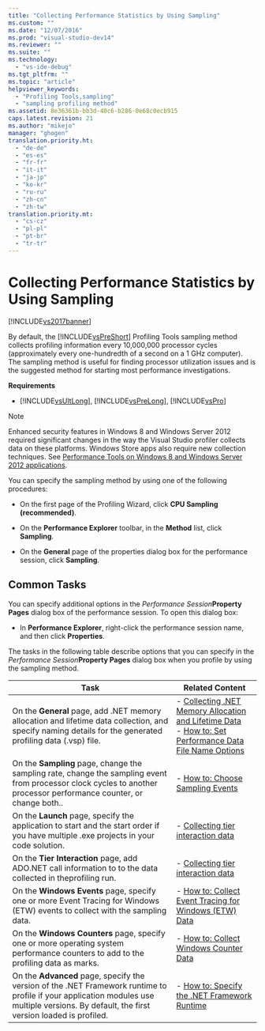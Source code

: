 ```yaml
---
title: "Collecting Performance Statistics by Using Sampling"
ms.custom: ""
ms.date: "12/07/2016"
ms.prod: "visual-studio-dev14"
ms.reviewer: ""
ms.suite: ""
ms.technology: 
  - "vs-ide-debug"
ms.tgt_pltfrm: ""
ms.topic: "article"
helpviewer_keywords: 
  - "Profiling Tools,sampling"
  - "sampling profiling method"
ms.assetid: 8e36361b-bb3d-40c6-b286-0e68c0ecb915
caps.latest.revision: 21
ms.author: "mikejo"
manager: "ghogen"
translation.priority.ht: 
  - "de-de"
  - "es-es"
  - "fr-fr"
  - "it-it"
  - "ja-jp"
  - "ko-kr"
  - "ru-ru"
  - "zh-cn"
  - "zh-tw"
translation.priority.mt: 
  - "cs-cz"
  - "pl-pl"
  - "pt-br"
  - "tr-tr"
---
```

# Collecting Performance Statistics by Using Sampling
[!INCLUDE[vs2017banner](../code-quality/includes/vs2017banner.md)]

By default, the [!INCLUDE[vsPreShort](../code-quality/includes/vspreshort_md.md)] Profiling Tools sampling method collects profiling information every 10,000,000 processor cycles (approximately every one-hundredth of a second on a 1 GHz computer). The sampling method is useful for finding processor utilization issues and is the suggested method for starting most performance investigations.  
  
 **Requirements**  
  
-   [!INCLUDE[vsUltLong](../code-quality/includes/vsultlong_md.md)], [!INCLUDE[vsPreLong](../code-quality/includes/vsprelong_md.md)], [!INCLUDE[vsPro](../code-quality/includes/vspro_md.md)]  
  
> [!NOTE]
>  Enhanced security features in Windows 8 and Windows Server 2012 required significant changes in the way the Visual Studio profiler collects data on these platforms. Windows Store apps also require new collection techniques. See [Performance Tools on Windows 8 and Windows Server 2012 applications](../profiling/performance-tools-on-windows-8-and-windows-server-2012-applications.md).  
  
 You can specify the sampling method by using one of the following procedures:  
  
-   On the first page of the Profiling Wizard, click **CPU Sampling (recommended)**.  
  
-   On the **Performance Explorer** toolbar, in the **Method** list, click **Sampling**.  
  
-   On the **General** page of the properties dialog box for the performance session, click **Sampling**.  
  
## Common Tasks  
 You can specify additional options in the *Performance Session***Property Pages** dialog box of the performance session. To open this dialog box:  
  
-   In **Performance Explorer**, right-click the performance session name, and then click **Properties**.  
  
 The tasks in the following table describe options that you can specify in the *Performance Session***Property Pages** dialog box when you profile by using the sampling method.  
  
|Task|Related Content|  
|----------|---------------------|  
|On the **General** page, add .NET memory allocation and lifetime data collection, and specify naming details for the generated profiling data (.vsp) file.|-   [Collecting .NET Memory Allocation and Lifetime Data](../profiling/collecting-.net-memory-allocation-and-lifetime-data.md)<br />-   [How to: Set Performance Data File Name Options](../profiling/how-to--set-performance-data-file-name-options.md)|  
|On the **Sampling** page, change the sampling rate, change the sampling event from processor clock cycles to another processor performance counter, or change both..|-   [How to: Choose Sampling Events](../profiling/how-to--choose-sampling-events.md)|  
|On the **Launch** page, specify the application to start and the start order if you have multiple .exe projects in your code solution.|-   [Collecting tier interaction data](../profiling/collecting-tier-interaction-data.md)|  
|On the **Tier Interaction** page, add ADO.NET call information to to the data collected in theprofiling run.|-   [Collecting tier interaction data](../profiling/collecting-tier-interaction-data.md)|  
|On the **Windows Events** page, specify one or more Event Tracing for Windows (ETW) events to collect with the sampling data.|-   [How to: Collect Event Tracing for Windows (ETW) Data](../profiling/how-to--collect-event-tracing-for-windows--etw--data.md)|  
|On the **Windows Counters** page, specify one or more operating system performance counters to add to the profiling data as marks.|-   [How to: Collect Windows Counter Data](../profiling/how-to--collect-windows-counter-data.md)|  
|On the **Advanced** page, specify the version of the .NET Framework runtime to profile if your application modules use multiple versions. By default, the first version loaded is profiled.|-   [How to: Specify the .NET Framework Runtime](../profiling/how-to--specify-the-.net-framework-runtime.md)|
